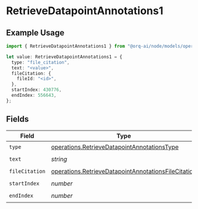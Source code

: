 # RetrieveDatapointAnnotations1

## Example Usage

```typescript
import { RetrieveDatapointAnnotations1 } from "@orq-ai/node/models/operations";

let value: RetrieveDatapointAnnotations1 = {
  type: "file_citation",
  text: "<value>",
  fileCitation: {
    fileId: "<id>",
  },
  startIndex: 430776,
  endIndex: 556643,
};
```

## Fields

| Field                                                                                                                      | Type                                                                                                                       | Required                                                                                                                   | Description                                                                                                                |
| -------------------------------------------------------------------------------------------------------------------------- | -------------------------------------------------------------------------------------------------------------------------- | -------------------------------------------------------------------------------------------------------------------------- | -------------------------------------------------------------------------------------------------------------------------- |
| `type`                                                                                                                     | [operations.RetrieveDatapointAnnotationsType](../../models/operations/retrievedatapointannotationstype.md)                 | :heavy_check_mark:                                                                                                         | N/A                                                                                                                        |
| `text`                                                                                                                     | *string*                                                                                                                   | :heavy_check_mark:                                                                                                         | N/A                                                                                                                        |
| `fileCitation`                                                                                                             | [operations.RetrieveDatapointAnnotationsFileCitation](../../models/operations/retrievedatapointannotationsfilecitation.md) | :heavy_check_mark:                                                                                                         | N/A                                                                                                                        |
| `startIndex`                                                                                                               | *number*                                                                                                                   | :heavy_check_mark:                                                                                                         | N/A                                                                                                                        |
| `endIndex`                                                                                                                 | *number*                                                                                                                   | :heavy_check_mark:                                                                                                         | N/A                                                                                                                        |
